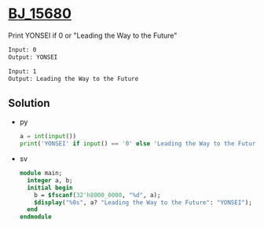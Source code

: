 # [BJ_15680](https://acmicpc.net/problem/15680)

Print YONSEI if 0 or "Leading the Way to the Future"

```txt
Input: 0
Output: YONSEI

Input: 1
Output: Leading the Way to the Future
```

## Solution

* py

  ```py
  a = int(input())
  print('YONSEI' if input() == '0' else 'Leading the Way to the Future')
  ```

* sv

  ```sv
  module main;
    integer a, b;
    initial begin
      b = $fscanf(32'h8000_0000, "%d", a);
      $display("%0s", a? "Leading the Way to the Future": "YONSEI");
    end
  endmodule
  ```
